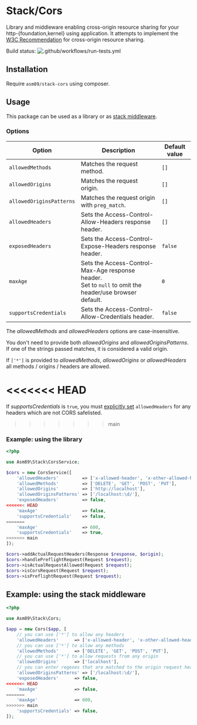 # Stack/Cors

Library and middleware enabling cross-origin resource sharing for your
http-{foundation,kernel} using application. It attempts to implement the
[W3C Recommendation] for cross-origin resource sharing.

[W3C Recommendation]: http://www.w3.org/TR/cors/

Build status: ![.github/workflows/run-tests.yml](https://github.com/asm89/stack-cors/workflows/.github/workflows/run-tests.yml/badge.svg)

## Installation

Require `asm89/stack-cors` using composer.

## Usage

This package can be used as a library or as [stack middleware].

[stack middleware]: http://stackphp.com/

### Options

| Option                 | Description                                                | Default value |
|------------------------|------------------------------------------------------------|---------------|
| `allowedMethods`         | Matches the request method.                                | `[]`          |
| `allowedOrigins`         | Matches the request origin.                                | `[]`          |
| `allowedOriginsPatterns` | Matches the request origin with `preg_match`.              | `[]`          |
| `allowedHeaders`         | Sets the Access-Control-Allow-Headers response header.     | `[]`          |
| `exposedHeaders`         | Sets the Access-Control-Expose-Headers response header.    | `false`       |
| `maxAge`                 | Sets the Access-Control-Max-Age response header.<br/>Set to `null` to omit the header/use browser default.           | `0`       |
| `supportsCredentials`    | Sets the Access-Control-Allow-Credentials header.          | `false`       |

The _allowedMethods_ and _allowedHeaders_ options are case-insensitive.

You don't need to provide both _allowedOrigins_ and _allowedOriginsPatterns_. If one of the strings passed matches, it is considered a valid origin.

If `['*']` is provided to _allowedMethods_, _allowedOrigins_ or _allowedHeaders_ all methods / origins / headers are allowed.

<<<<<<< HEAD
=======
If _supportsCredentials_ is `true`, you must [explicitly set](https://fetch.spec.whatwg.org/#cors-protocol-and-credentials) `allowedHeaders` for any headers which are not CORS safelisted.

>>>>>>> main
### Example: using the library

```php
<?php

use Asm89\Stack\CorsService;

$cors = new CorsService([
    'allowedHeaders'         => ['x-allowed-header', 'x-other-allowed-header'],
    'allowedMethods'         => ['DELETE', 'GET', 'POST', 'PUT'],
    'allowedOrigins'         => ['http://localhost'],
    'allowedOriginsPatterns' => ['/localhost:\d/'],
    'exposedHeaders'         => false,
<<<<<<< HEAD
    'maxAge'                 => false,
    'supportsCredentials'    => false,
=======
    'maxAge'                 => 600,
    'supportsCredentials'    => true,
>>>>>>> main
]);

$cors->addActualRequestHeaders(Response $response, $origin);
$cors->handlePreflightRequest(Request $request);
$cors->isActualRequestAllowed(Request $request);
$cors->isCorsRequest(Request $request);
$cors->isPreflightRequest(Request $request);
```

## Example: using the stack middleware

```php
<?php

use Asm89\Stack\Cors;

$app = new Cors($app, [
    // you can use ['*'] to allow any headers
    'allowedHeaders'      => ['x-allowed-header', 'x-other-allowed-header'],
    // you can use ['*'] to allow any methods
    'allowedMethods'      => ['DELETE', 'GET', 'POST', 'PUT'],
    // you can use ['*'] to allow requests from any origin
    'allowedOrigins'      => ['localhost'],
    // you can enter regexes that are matched to the origin request header
    'allowedOriginsPatterns' => ['/localhost:\d/'],
    'exposedHeaders'      => false,
<<<<<<< HEAD
    'maxAge'              => false,
=======
    'maxAge'              => 600,
>>>>>>> main
    'supportsCredentials' => false,
]);
```
